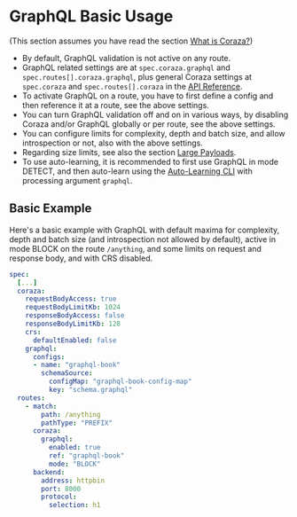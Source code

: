 # GraphQL Basic Usage

(This section assumes you have read the section [What is Coraza?](what-is-coraza.md))

* By default, GraphQL validation is not active on any route.
* GraphQL related settings are at `spec.coraza.graphql` and
  `spec.routes[].coraza.graphql`, plus general Coraza settings
  at `spec.coraza` and `spec.routes[].coraza`
  in the [API Reference](crd-doc.md).
* To activate GraphQL on a route, you have to first define
  a config and then reference it at a route,
  see the above settings.
* You can turn GraphQL validation off and on in various ways,
  by disabling Coraza and/or GraphQL globally or per route,
  see the above settings.
* You can configure limits for complexity, depth and batch size,
  and allow introspection or not,
  also with the above settings.
* Regarding size limits,
  see also the section [Large Payloads](large-payloads.md).
* To use auto-learning,
  it is recommended to first use GraphQL in mode DETECT,
  and then auto-learn using the [Auto-Learning CLI](autolearning.md)
  with processing argument `graphql`.

## Basic Example

Here's a basic example
with GraphQL with default maxima for complexity, depth and batch size
(and introspection not allowed by default),
active in mode BLOCK on the route `/anything`,
and some limits on request and response body,
and with CRS disabled.

```yaml
spec:
  [...]
  coraza:
    requestBodyAccess: true
    requestBodyLimitKb: 1024
    responseBodyAccess: false
    responseBodyLimitKb: 128
    crs:
      defaultEnabled: false
    graphql:
      configs:
      - name: "graphql-book"
        schemaSource:
          configMap: "graphql-book-config-map"
          key: "schema.graphql"
  routes:
    - match:
        path: /anything
        pathType: "PREFIX"
      coraza:
        graphql:
          enabled: true
          ref: "graphql-book"
          mode: "BLOCK"
      backend:
        address: httpbin
        port: 8000
        protocol:
          selection: h1
```